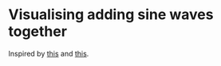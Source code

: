 # Visualising adding sine waves together

Inspired by [this](https://thecodingtrain.com/CodingChallenges/125-fourier-series.html)
and [this](https://youtu.be/ds0cmAV-Yek).
